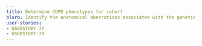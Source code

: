 ```yaml
---
title: Determine COPD phenotypes for cohort
blurb: Identify the anatomical aberrations associated with the genetic and phenotypic variations extracted by machine-learning models
user-stories:
- USERSTORY-77
- USERSTORY-78
---
```

